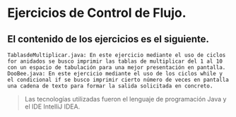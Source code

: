 # Ejercicios de Control de Flujo.
## El contenido de los ejercicios es el siguiente.
    TablasdeMultiplicar.java: En este ejercicio mediante el uso de ciclos for anidados se busco imprimir las tablas de multiplicar del 1 al 10 con un espacio de tabulación para una mejor presentación en pantalla.
    DooBee.java: En este ejercicio mediante el uso de los ciclos while y el condicional if se busco imprimir cierto número de veces en pantalla una cadena de texto para formar la salida solicitada en concreto.
    
> Las tecnologías utilizadas fueron el lenguaje de programación Java y el IDE IntelliJ IDEA.    

